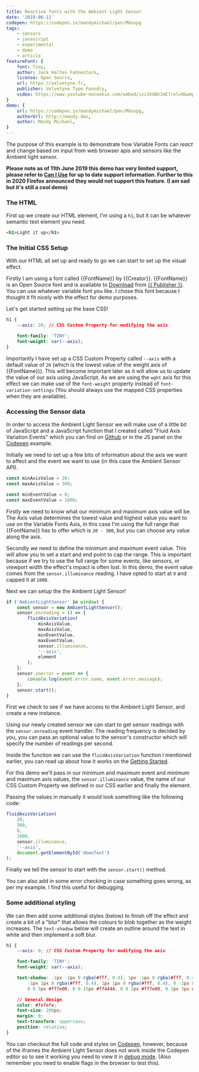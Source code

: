 ```yaml
---
title: Reactive fonts with the Ambient Light Sensor
date: '2019-06-11'
codepen: https://codepen.io/mandymichael/pen/Mdoxpg
tags:
    - sensors
    - javascript
    - experimental
    - demo
    - article
featureFont: {
    font: Tiny, 
    author: Jack Halten Fahnestock,
    license: Open Source,
    url: https://velvetyne.fr,
    publisher: Velvetyne Type Foundry,   
    video: https://www.youtube-nocookie.com/embed/ivz1hdAhJmE?rel=0&amp;playlist=ivz1hdAhJmE&amp;controls=0&amp;showinfo=0
}
demo: {
    url: https://codepen.io/mandymichael/pen/Mdoxpg,
    authorUrl: http://mandy.dev,
    author: Mandy Michael,
}
---
```


The purpose of this example is to demonstrate how Variable Fonts can _react_ and change based on input from web browser apis and sensors like the Ambient light sensor.

**Please note as of 11th June 2019 this demo has very limited support, please refer to [Can I Use](https://caniuse.com/#search=ambient%20light%20sensor) for up to date support information. Further to this in 2020 Firefox announced they would not support this feature. (I am sad but it's still a cool demo)**

### The HTML

First up we create our HTML element, I'm using a `h1`, but it can be whatever semantic text element you need.

```html
<h1>Light it up</h1>
```

### The Initial CSS Setup

With our HTML all set up and ready to go we can start to set up the visual effect.

Firstly I am using a font called {{FontName}} by {{Creator}}. {{FontName}} is an Open Source font and is available to <a href="{{publisherWebsite}}" target="_blank">Download</a> from <a href="{{publisherWebsite}}">{{ Publisher }}</a>. You can use whatever variable font you like. I chose this font because I thought it fit nicely with the effect for demo purposes.

Let's get started setting up the base CSS!

```css
h1 {
    --axis: 20; // CSS Custom Property for modifying the axis

    font-family: 'TINY';
    font-weight: var(--axis);
}
```

Importantly I have set up a CSS Custom Property called `--axis` with a default value of `20` (which is the lowest value of the weight axis of {{FontName}}). This will become important later as it will allow us to update the value of our axis using JavaScript. As we are using the `wght` axis for this effect we can make use of the `font-weight` property instead of `font-variation-settings` (You should always use the mapped CSS properties when they are available).

### Accessing the Sensor data

In order to access the Ambient Light Sensor we will make use of a little bit of JavaScript and a JavaScript function that I created called "Fluid Axis Variation Events" which you can find on [Github](https://github.com/mandymichael/fluid-axis-variation-events) or in the JS panel on the [Codepen]({{Codepen}}) example.

Initially we need to set up a few bits of information about the axis we want to affect and the event we want to use (in this case the Ambient Sensor API).

```js
const minAxisValue = 20;
const maxAxisValue = 300;

const minEventValue = 0;
const maxEventValue = 1000;
```

Firstly we need to know what our minimum and maximum axis value will be. The Axis value determines the lowest value and highest value you want to use on the Variable Fonts Axis, in this case I'm using the full range that {{FontName}} has to offer which is `20 - 300`, but you can choose any value along the axis.

Secondly we need to define the minimum and maximum event value. This will allow you to set a start and end point to cap the range. This is important because if we try to use the full range for some events, like sensors, or viewport width the effect's impact is often lost. In this demo, the event value comes from the `sensor.illuminance` reading. I have opted to start at `0` and capped it at `1000`.

Next we can setup the the Ambient Light Sensor!

```js
if ('AmbientLightSensor' in window) {
    const sensor = new AmbientLightSensor();
    sensor.onreading = () => {
        fluidAxisVariation(
            minAxisValue,
            maxAxisValue,
            minEventValue,
            maxEventValue,
            sensor.illuminance,
            '--axis',
            element
        );
    };
    sensor.onerror = event => {
        console.log(event.error.name, event.error.message);
    };
    sensor.start();
}
```

First we check to see if we have access to the Ambient Light Sensor, and create a new instance.

Using our newly created sensor we can start to get sensor readings with the `sensor.onreading` event handler. The reading frequency is decided by you, you can pass an optional value to the sensor's constructor which will specify the number of readings per second.

Inside the function we can use the `fluidAxisVariation` function I mentioned earlier, you can read up about how it works on the <a href="/getting-started">Getting Started</a>.

For this demo we'll pass in our minimum and maximum event and minimum and maximum axis values, the `sensor.illuminance` value, the name of our CSS Custom Property we defined in our CSS earlier and finally the element.

Passing the values in manually it would look something like the following code:

```js
fluidAxisVariation(
    20,
    300,
    0,
    1000,
    sensor.illuminance,
    '--axis',
    document.getElementById('demoText')
);
```

Finally we tell the sensor to start with the `sensor.start()` method.

You can also add in some error checking in case something goes wrong, as per my example. I find this useful for debugging.

### Some additional styling

We can then add some additional styles (below) to finish off the effect and create a bit of a "blur" that allows the colours to blob together as the weight increases. The `text-shadow` below will create an outline around the text in white and then implement a soft blur.

```css
h1 {
    --axis: 0; // CSS Custom Property for modifying the axis

    font-family: 'TINY';
    font-weight: var(--axis);

    text-shadow: -1px -1px 0 rgba(#fff, 0.4), 1px -1px 0 rgba(#fff, 0.4),
        -1px 1px 0 rgba(#fff, 0.4), 1px 1px 0 rgba(#fff, 0.4), 0 -2px 8px, 0 0 2px,
        0 0 5px #ff7e00, 0 0 15px #ff4444, 0 0 2px #ff7e00, 0 2px 3px #000;

    // General design
    color: #fefefe;
    font-size: 200px;
    margin: 0;
    text-transform: uppercase;
    position: relative;
}
```

You can checkout the full code and styles on [Codepen]({{Codepen}}), however, because of the iframes the Ambient Light Sensor does not work inside the Codepen editor so to see it working you need to view it in <a href="https://s.codepen.io/mandymichael/debug/6c905675972969f4a9a5a89c382b1473">debug mode</a>. (Also remember you need to enable flags in the browser to test this).

